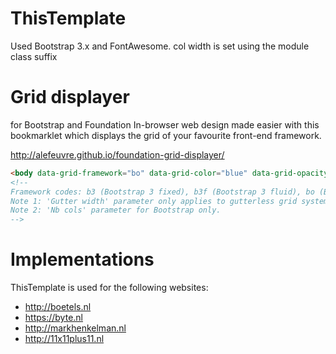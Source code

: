 ThisTemplate
============

Used Bootstrap 3.x and FontAwesome. 
col width is set using the module class suffix

Grid displayer
============
for Bootstrap and Foundation
In-browser web design made easier with this bookmarklet which displays the grid of your favourite front-end framework.

http://alefeuvre.github.io/foundation-grid-displayer/

```HTML
<body data-grid-framework="bo" data-grid-color="blue" data-grid-opacity="0.5" data-grid-zindex="10" data-grid-gutterwidth="30px" data-grid-nbcols="16">
<!--
Framework codes: b3 (Bootstrap 3 fixed), b3f (Bootstrap 3 fluid), bo (Bootstrap 2 fixed), bf (Bootstrap 2 fluid), f4 (Foundation 4 & 5), f3 (Foundation 3), f2 (Foundation 2).
Note 1: 'Gutter width' parameter only applies to gutterless grid systems (Bootstrap 3, Foundation 4 & 5).
Note 2: 'Nb cols' parameter for Bootstrap only.
-->
```


Implementations
============
ThisTemplate is used for the following websites:

- http://boetels.nl
- https://byte.nl
- http://markhenkelman.nl
- http://11x11plus11.nl
